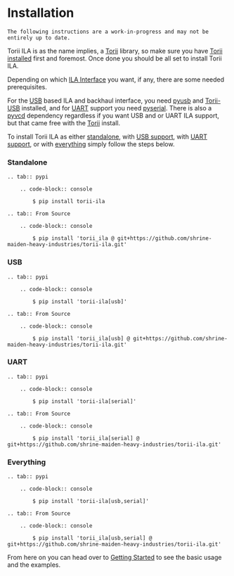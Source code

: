 # Installation

```{warning}
The following instructions are a work-in-progress and may not be entirely up to date.
```

Torii ILA is as the name implies, a [Torii] library, so make sure you have [Torii installed] first and foremost. Once done you should be all set to install Torii ILA.

Depending on which [ILA Interface] you want, if any, there are some needed prerequisites.

For the [USB] based ILA and backhaul interface, you need [pyusb] and [Torii-USB] installed, and for [UART] support you need [pyserial]. There is also a [pyvcd] dependency regardless if you want USB and or UART ILA support, but that came free with the [Torii] install.

To install Torii ILA as either [standalone](#standalone), with [USB support](#usb), with [UART support](#uart), or with [everything](#everything) simply follow the steps below.

### Standalone

```{eval-rst}
.. tab:: pypi

	.. code-block:: console

		$ pip install torii-ila

.. tab:: From Source

	.. code-block:: console

		$ pip install 'torii_ila @ git+https://github.com/shrine-maiden-heavy-industries/torii-ila.git'

```

### USB

```{eval-rst}
.. tab:: pypi

	.. code-block:: console

		$ pip install 'torii-ila[usb]'

.. tab:: From Source

	.. code-block:: console

		$ pip install 'torii_ila[usb] @ git+https://github.com/shrine-maiden-heavy-industries/torii-ila.git'

```

### UART

```{eval-rst}
.. tab:: pypi

	.. code-block:: console

		$ pip install 'torii-ila[serial]'

.. tab:: From Source

	.. code-block:: console

		$ pip install 'torii_ila[serial] @ git+https://github.com/shrine-maiden-heavy-industries/torii-ila.git'

```

### Everything

```{eval-rst}
.. tab:: pypi

	.. code-block:: console

		$ pip install 'torii-ila[usb,serial]'

.. tab:: From Source

	.. code-block:: console

		$ pip install 'torii_ila[usb,serial] @ git+https://github.com/shrine-maiden-heavy-industries/torii-ila.git'

```

From here on you can head over to [Getting Started] to see the basic usage and the examples.

[Torii]: https://github.com/shrine-maiden-heavy-industries/torii-hdl/
[Torii installed]: https://torii.shmdn.link/install.html
[ILA Interface]: ./ila/index.md
[USB]: ./ila/usb.md
[UART]: ./ila/uart.md
[pyserial]: https://github.com/pyserial/pyserial
[pyusb]: https://github.com/pyusb/pyusb
[Torii-USB]: https://github.com/shrine-maiden-heavy-industries/torii-usb
[pyvcd]: https://github.com/westerndigitalcorporation/pyvcd
[Getting Started]: ./getting_started.md
